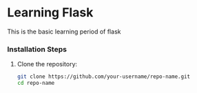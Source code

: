 # Learning Flask

This is the basic learning period of flask


### Installation Steps
1. Clone the repository:
   ```bash
   git clone https://github.com/your-username/repo-name.git
   cd repo-name

